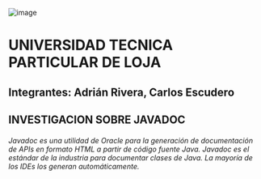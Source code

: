 ![image](https://user-images.githubusercontent.com/56032735/120117919-4f322780-c155-11eb-86b1-415562139384.png)
# UNIVERSIDAD TECNICA PARTICULAR DE LOJA 
## Integrantes: Adrián Rivera, Carlos Escudero
## INVESTIGACION SOBRE JAVADOC
###### Javadoc es una utilidad de Oracle para la generación de documentación de APIs en formato HTML a partir de código fuente Java. Javadoc es el estándar de la industria para documentar clases de Java. La mayoría de los IDEs los generan automáticamente.



